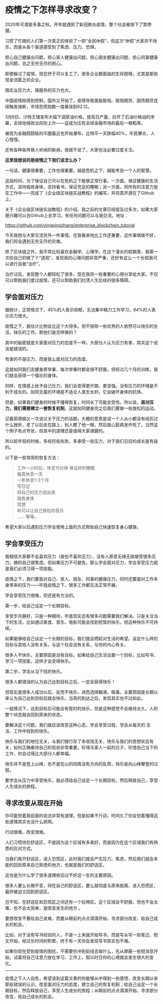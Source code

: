 # 疫情之下怎样寻求改变？

2020年可谓是多事之秋。开年就遇到了新冠肺炎疫情，整个社会被按下了暂停键。

习惯了忙碌的人们第一次真正的体验了一把“全民休假”，但这次“休假”大家并不快乐，而是从各个渠道感受到了焦虑、压力、恐惧。

担心自己健康出问题，担心家人健康出问题，担心朋友健康出问题，担心同事健康出问题，总之无穷无尽的担心。

即使躲过了疫情，现在终于可以复工了。很多企业都面临的生存困境，尤其是那些现金流匮乏的企业。

搞实业压力大，搞服务的压力也大。

中国疫情刚得到控制，国外又开始了。疫情导致美股股指、股指期货、国债期货连续触发熔断，市场恐慌指数一度暴涨到62.12。

3月6日，沙特王储宣布大幅下调原油价格，提高日产量，拉开了石油价格战的序幕，全球地缘政治风险上升——这成为压死全球金融市场的最后一根稻草。

被视为金融跷跷板的币圈最近也开始瀑布，比特币一天跌幅40%，币民爆仓，人心惶惶。

还有各种各样耸人听闻的新闻，我就不说了，大家也没必要过度关注。

**这里我想说的是疫情之下我们该怎么办？**

一句话，健康很重要，工作也很重要。越是危机之下，越能考验一个人的智慧。

这段时间，为了保证自己可以在危机之下能够正常行事。一方面，保证健康的生活方式，坚持锻炼身体，坚持看书，保证充足的睡眠；另一方面，将所有的注意力放在工作中——完成了《企业级区块链实战教程》的编写，并将其开源在了Github上。

关于《企业级区块链实战教程》的介绍，我之前的文章已经提及过多次，如果大家感兴趣可以去Github上去学习，有任何问题可以与我交流。地址：

https://github.com/yingpingzhang/enterprise_blockchain_tutorial

今天我想与大家交流另外一件事情，在我看来他比工作还重要，这件事情做不好，我们将会遇到无穷无尽的灾难。

除了区块链之外，我平常比较喜欢金融学、心理学。在这个漫长的假期里，我第一次给自己的做了个“透视”，发现我的心理问题非常严重，还好有这么一个长假我可以进行自我“治疗”。

治疗过后，发现整个人都轻松了很多，现在我将一些重要的心得分享给大家。不仅可以帮助我们度过疫情，还可以帮助我们扫清人生后续的很多障碍。

## 学会面对压力
据统计，正常情况下，45%的人表示抑郁，无法集中精力工作学习，94%的人表示压力很大。

疫情之下，我估计比例会比这个大得多。但不排除一些优秀的人依然可以快乐的生活，快乐的工作。那他们是怎样做的？

其中的秘密就是大家面对压力的态度不一样。大部分人认为压力有害，其实这个说法是错误的。

有害的不是压力，而是我么面对压力的态度。

这就如同我们去健身房举重，每次举重时都会很不舒服，但经过几个月的训练，我们就会获得一个强壮的身体。

同样，在情感上给予自己压力，我们会变得更开朗、更坚强。没有压力的环境是不利于成长的。如同无菌的环境是不适合人类生长的，它会破坏身体的抗体。

但是，如果我们健身的时候不懂得恢复，时间长了可能会受伤。所以说，**面对压力，我们需要建立一套恢复机制**，这就如同健身完之后我们要做一些放松的运动。

记着郭德纲又一次说过关于压力的话题。大概的意思是说一个人从小都没有经历过什么挫折，老了以后走在路上，别人瞪了他一眼，然后就心脏病发作死了。当然这个例子有点夸张，但其中的道理还是值得大家琢磨的。

所以趁年轻的时候，多经历些失败，多承受一些压力，对于我们日后的成长是有益的。

以下是一些常用的恢复方法：

>工作一小时后，休息15分钟 
保证好的睡眠  
每周休息一天  
一年休息1-3个月  
 写日记  
将自己的压力说出来  
锻炼身体  
冥想  
听可以让自己放松的音乐  
...... 等等。  


希望大家以后遇到压力学会使用上面的方式帮助自己快速恢复身心健康。
## 学会享受压力
我相信大家都不会喜欢压力（我也不喜欢压力），没有人原意无缘无故接受很多压力，搞的自己很焦虑。但如果压力不可避免，那么学会面对压力，学会享受压力就是我们必须习得一项技能。

疫情之下，我们要面对自己、家人、朋友、同事的健康压力，同时还要面对工作本身带来的压力——毕竟疫情之下，很多工作都无法正常开展。

学会享受压力很难，但还是有方法的。

第一步，给自己设定一个长期目标。

享受岁月静好，只是一种期待，毕竟现实还有很多问题需要我们解决。只是关注当下的生活，比如通过美食、音乐、电影可能会找到短暂的快乐，但这种快乐不可持续。

如果能够给自己设定一个长期的目标，我们就会燃起对生活的希望。设定什么样的目标与其他人没有关系，与这个社会没有关系，与你的内心有关。

很多人不快乐，主要原因是没有目标。如果给自己生活设置一个目标，比如写书、学习一项技能，这样才会变得快乐。

第二步，学会从当下找的快乐。

很多人都错误的认为自己达到目标之后，一定会获得快乐！

但现实是很多人成功以后，反而不快乐，进而选择酗酒、吸毒。主要原因是长期以来认为自己达到目标后就会快乐，当真的到达之后，发现其实也不过如此。

一般情况下，达到目标后可能会有暂时的快乐，但是这种感觉不会维持太久，人的整个状态就会回到原来的状态。

要解决这个问题，我们就应该改变这种心态，学会享受过程，学会从每天的 生活、工作中找到的快乐。

快乐与我们的地位无关，与我们银行存了多收钱无关，快乐与我们的思想状态有关，如何正确看待自己的现状非常重要。珍惜与家人一起的日子，珍惜自己当下的工作，你会过得比大部分人都幸福。

快乐并不是登上山峰，也不是在山的四周没有方向的乱爬，快乐是向山峰攀登的过程。

要学会从压力中享受快乐，就必须给自己设定一个长期目标，然后释放自己，享受人生成长的旅程。

## 寻求改变从现在开始

你可能觉着我前面的说法非常有道理，但是如果不行动，时间久了你会觉着懂得这些道理其实也没什么卵用。

行动很难，改变很难。

人们习惯待在舒适区，不是因为这个区域有多美好，而是因为在这个区域我们有熟悉的应对方式。

当我们离开舒适区，进入恐慌区，此时我们就会产生压力、焦虑，然后我们就会本能的回到原来自己熟悉的地方，也就是我们的舒适区。

这也是为什么学了很多道理依旧过不好这一生的主要原因。

很多人要么长期不变，待在自己的舒适区，要么就彻底与原来脱离，进入恐慌区，最终被迫又回到舒适区。

岂不知，在舒适区和恐慌区之间还有一个拉伸区。这个区域会不舒服，但也不会太难，也不会太简单，是改变发生的地方 。

要想改变不要给自己发难，而要从眼前的点点滴滴开始，寻求部分改变，给自己成长的机会。

比如，对于没有写书经验的人，不是一上来就开始写书，而是写从写一些笔记、短文开始，经过长时间的积累，终于有一天你会发现写书其实也不难。

如果你现在受到疫情的困扰，不需要你冲到前线去做什么，先从屏蔽一些短消息开始，试着将自己注意力放在学习、工作上，假以时日你的心境就会发生很大的变化。

*** 

疫情之下人人自危，希望读到这篇文章的你能够从中得到一些感悟，改变长期以来那些错误的认识。改变面对压力的态度，建立自己的恢复机制；给自己设定一个长期目标，然后释放自己，享受人生成长的旅程；从眼前的点点滴滴开始，寻求部分改变，给自己成长的机会。